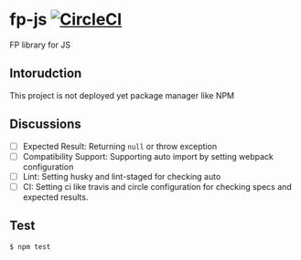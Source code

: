 # fp-js [![CircleCI](https://circleci.com/gh/fp-community/fp-js/tree/development.svg?style=svg)](https://circleci.com/gh/fp-community/fp-js/tree/development)
FP library for JS 


## Intorudction
This project is not deployed yet package manager like NPM

## Discussions
- [ ] Expected Result: Returning `null` or throw exception
- [ ] Compatibility Support: Supporting auto import by setting webpack configuration
- [ ] Lint: Setting husky and lint-staged for checking auto
- [ ] CI: Setting ci like travis and circle configuration for checking specs and expected results.

## Test
```
$ npm test
```
